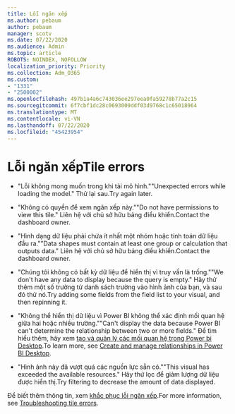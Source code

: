 ```yaml
---
title: Lỗi ngăn xếp
ms.author: pebaum
author: pebaum
manager: scotv
ms.date: 07/22/2020
ms.audience: Admin
ms.topic: article
ROBOTS: NOINDEX, NOFOLLOW
localization_priority: Priority
ms.collection: Adm_O365
ms.custom:
- "1331"
- "2500002"
ms.openlocfilehash: 497b1a4a6c743036ee297eea0fa59278b77a2c15
ms.sourcegitcommit: 6f7cbf1dc28c0693009ddf03d9768c1c65018964
ms.translationtype: MT
ms.contentlocale: vi-VN
ms.lasthandoff: 07/22/2020
ms.locfileid: "45423954"
---
```

# <a name="tile-errors"></a><span data-ttu-id="2bd4a-102">Lỗi ngăn xếp</span><span class="sxs-lookup"><span data-stu-id="2bd4a-102">Tile errors</span></span>

- <span data-ttu-id="2bd4a-103">"Lỗi không mong muốn trong khi tải mô hình."</span><span class="sxs-lookup"><span data-stu-id="2bd4a-103">"Unexpected errors while loading the model."</span></span> <span data-ttu-id="2bd4a-104">Thử lại sau.</span><span class="sxs-lookup"><span data-stu-id="2bd4a-104">Try again later.</span></span>

- <span data-ttu-id="2bd4a-105">"Không có quyền để xem ngăn xếp này."</span><span class="sxs-lookup"><span data-stu-id="2bd4a-105">"Do not have permissions to view this tile."</span></span> <span data-ttu-id="2bd4a-106">Liên hệ với chủ sở hữu bảng điều khiển.</span><span class="sxs-lookup"><span data-stu-id="2bd4a-106">Contact the dashboard owner.</span></span>

- <span data-ttu-id="2bd4a-107">"Hình dạng dữ liệu phải chứa ít nhất một nhóm hoặc tính toán dữ liệu đầu ra."</span><span class="sxs-lookup"><span data-stu-id="2bd4a-107">"Data shapes must contain at least one group or calculation that outputs data."</span></span> <span data-ttu-id="2bd4a-108">Liên hệ với chủ sở hữu bảng điều khiển.</span><span class="sxs-lookup"><span data-stu-id="2bd4a-108">Contact the dashboard owner.</span></span>

- <span data-ttu-id="2bd4a-109">"Chúng tôi không có bất kỳ dữ liệu để hiển thị vì truy vấn là trống."</span><span class="sxs-lookup"><span data-stu-id="2bd4a-109">"We don't have any data to display because the query is empty."</span></span> <span data-ttu-id="2bd4a-110">Hãy thử thêm một số trường từ danh sách trường vào hình ảnh của bạn, và sau đó thử nó.</span><span class="sxs-lookup"><span data-stu-id="2bd4a-110">Try adding some fields from the field list to your visual, and then repinning it.</span></span>

- <span data-ttu-id="2bd4a-111">"Không thể hiển thị dữ liệu vì Power BI không thể xác định mối quan hệ giữa hai hoặc nhiều trường."</span><span class="sxs-lookup"><span data-stu-id="2bd4a-111">"Can't display the data because Power BI can't determine the relationship between two or more fields."</span></span> <span data-ttu-id="2bd4a-112">Để tìm hiểu thêm, hãy xem [tạo và quản lý các mối quan hệ trong Power bi Desktop](https://docs.microsoft.com/power-bi/desktop-create-and-manage-relationships).</span><span class="sxs-lookup"><span data-stu-id="2bd4a-112">To learn more, see [Create and manage relationships in Power BI Desktop](https://docs.microsoft.com/power-bi/desktop-create-and-manage-relationships).</span></span>

- <span data-ttu-id="2bd4a-113">"Hình ảnh này đã vượt quá các nguồn lực sẵn có."</span><span class="sxs-lookup"><span data-stu-id="2bd4a-113">"This visual has exceeded the available resources."</span></span> <span data-ttu-id="2bd4a-114">Hãy thử lọc để giảm lượng dữ liệu được hiển thị.</span><span class="sxs-lookup"><span data-stu-id="2bd4a-114">Try filtering to decrease the amount of data displayed.</span></span>

<span data-ttu-id="2bd4a-115">Để biết thêm thông tin, xem [khắc phục lỗi ngăn xếp](https://docs.microsoft.com/power-bi/refresh-troubleshooting-tile-errors).</span><span class="sxs-lookup"><span data-stu-id="2bd4a-115">For more information, see [Troubleshooting tile errors](https://docs.microsoft.com/power-bi/refresh-troubleshooting-tile-errors).</span></span>